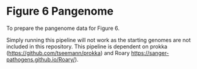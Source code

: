 # Figure 6 Pangenome

To prepare the pangenome data for Figure 6.

Simply running this pipeline will not work as the starting genomes are not included in this repository. This pipeline is dependent on prokka (https://github.com/tseemann/prokka) and Roary https://sanger-pathogens.github.io/Roary/).
